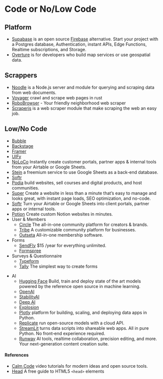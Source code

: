 # Code or No/Low Code

## Platform

- [Supabase](https://supabase.com) is an open source [Firebase](https://firebase.google.com) alternative. Start your project with a Postgres database, Authentication, instant APIs, Edge Functions, Realtime subscriptions, and Storage.
- [Overture](https://overturemaps.org) is for developers who build map services or use geospatial data.

## Scrappers

- [Noodle](http://noodlejs.com) is a Node.js server and module for querying and scraping data from web documents.
- [Voyager](https://github.com/mattsse/voyager) crawl and scrape web pages in rust
- [RoboBrowser](https://github.com/jmcarp/robobrowser) - Your friendly neighborhood web scraper
- [Scraperjs](https://github.com/ruipgil/scraperjs) is a web scraper module that make scraping the web an easy job.

## Low/No Code

- [Bubble](https://bubble.io)
- [Backstage](https://backstage.io)
- [Framer](https://www.framer.com)
- [UIFy](https://uify.io)
- [NoLoCo](https://noloco.io) Instantly create customer portals, partner apps & internal tools from your Airtable or Google Sheets.
- [Stein](https://steinhq.com) a freemium service to use Google Sheets as a back-end database.
- [Softr](https://www.softr.io)
- [Podia](https://www.podia.com) build websites, sell courses and digital products, and host communities.
- [Super](https://super.so) Create a website in less than a minute that’s easy to manage and looks great, with instant page loads, SEO optimization, and no-code.
- [Softr](https://www.softr.io) Turn your Airtable or Google Sheets into client portals, partner apps or internal tools.
- [Potion](https://potion.so) Create custom Notion websites in minutes.
- User & Members
	+ [Circle](https://circle.so) The all-in-one community platform for creators &  brands.
	+ [Tribe](https://tribe.so) A customizable community platform for businesses.
	+ [Outseta](https://www.outseta.com) All-in-one membership software.
- Forms
	+ [SendFly](https://sendfly.io) $15 /year for everything unlimited.
	+ [Formspree](https://formspree.io)
- Surveys & Questionnaire
	+ [Typeform](https://www.typeform.com)
	+ [Tally](https://tally.so) The simplest way to create forms
+ AI
	- [Hugging Face](https://huggingface.co) Build, train and deploy state of the art models powered by the reference open source in machine learning.
	- [OpenAI](https://openai.com)
	- [StabilityAI](https://stability.ai)
	- [Deep AI](https://deepai.org)
	- [Explosion](https://explosion.ai)
	- [Plotly](https://plotly.com) platform for building, scaling, and deploying data apps in Python.
	- [Replicate](https://replicate.ai) run open-source models with a cloud API.
	- [StreamLit](https://www.streamlit.io) turns data scripts into shareable web apps. All in pure Python. No front‑end experience required.
	- [Runway](https://runwayml.com) AI tools, realtime collaboration, precision editing, and more. Your next-generation content creation suite.

#### References

- [Calm Code](https://calmcode.io) video tutorials for modern ideas and open source tools.
- [Head](https://htmlhead.dev) A free guide to HTML5 `<head>` elements